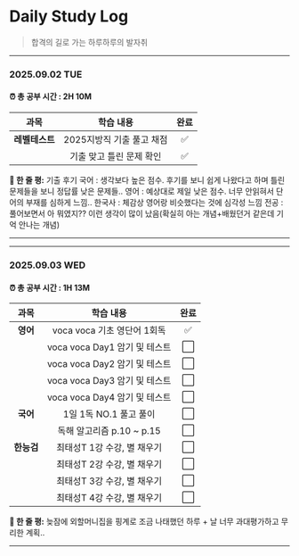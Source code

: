 # Daily Study Log

> 합격의 길로 가는 하루하루의 발자취

---

### **2025.09.02 TUE**
#### **⏰ 총 공부 시간 : 2H 10M**

| 과목 | 학습 내용 | 완료 |
| :---: | :---: | :---: |
| **레벨테스트** | 2025지방직 기출 풀고 채점 | ✅ |
|  | 기출 맞고 틀린 문제 확인 | ✅  |

**📝 한 줄 평:**
기출 후기
국어 : 생각보다 높은 점수. 후기를 보니 쉽게 나왔다고 하며 틀린 문제들을 보니 정답률 낮은 문제들..
영어 : 예상대로 제일 낮은 점수. 너무 안읽혀서 단어의 부재를 심하게 느낌..
한국사 : 체감상 영어랑 비슷했다는 것에 심각성 느낌
전공 : 풀어보면서 아 뭐였지?? 이런 생각이 많이 났음(확실히 아는 개념+배웠던거 같은데 기억 안나는 개념)

---

---

### **2025.09.03 WED**
#### **⏰ 총 공부 시간 : 1H 13M**

| 과목 | 학습 내용 | 완료 |
| :---: | :---: | :---: |
| **영어** | voca voca 기초 영단어 1회독 | ✅ |
| | voca voca Day1 암기 및 테스트 | ⬜ |
| | voca voca Day2 암기 및 테스트 | ⬜ |
| | voca voca Day3 암기 및 테스트 | ⬜ |
| | voca voca Day4 암기 및 테스트 | ⬜ |
| **국어** | 1일 1독 NO.1 풀고 풀이 | ⬜ |
| | 독해 알고리즘 p.10 ~ p.15 | ⬜ |
| **한능검** | 최태성T 1강 수강, 별 채우기 | ⬜ |
| | 최태성T 2강 수강, 별 채우기 | ⬜ |
| | 최태성T 3강 수강, 별 채우기 | ⬜ |
| | 최태성T 4강 수강, 별 채우기 | ⬜ |
**📝 한 줄 평:**
늦잠에 외할머니집을 핑계로 조금 나태했던 하루 + 날 너무 과대평가하고 무리한 계획..

---